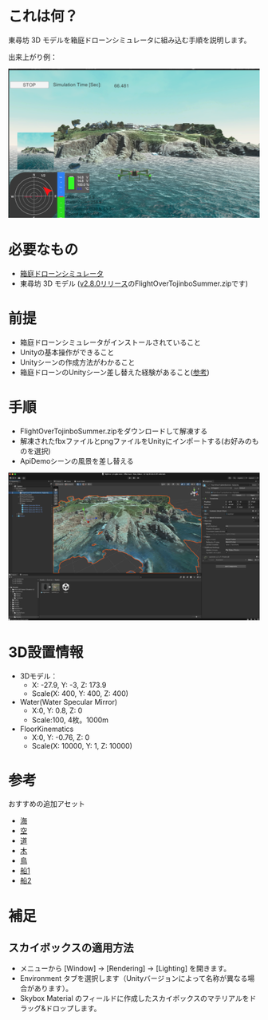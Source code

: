# これは何？

東尋坊 3D モデルを箱庭ドローンシミュレータに組み込む手順を説明します。

出来上がり例：


![image](images/tojinbo.png)

# 必要なもの

- [箱庭ドローンシミュレータ](https://github.com/toppers/hakoniwa-px4sim)
- 東尋坊 3D モデル ([v2.8.0リリース](https://github.com/toppers/hakoniwa-unity-drone-model/releases/tag/v2.8.0)のFlightOverTojinboSummer.zipです)


# 前提

- 箱庭ドローンシミュレータがインストールされていること
- Unityの基本操作ができること
- Unityシーンの作成方法がわかること
- 箱庭ドローンのUnityシーン差し替えた経験があること([参考](https://www.docswell.com/s/kanetugu2015/KXYR8Y-2024-05-19-160903))

# 手順

- FlightOverTojinboSummer.zipをダウンロードして解凍する
- 解凍されたfbxファイルとpngファイルをUnityにインポートする(お好みのものを選択)
- ApiDemoシーンの風景を差し替える

![image](images/tojinbo-scene.png)


# 3D設置情報

* 3Dモデル：
  * X: -27.9, Y: -3, Z: 173.9
  * Scale(X: 400, Y: 400, Z: 400)
* Water(Water Specular Mirror)
  * X:0, Y: 0.8, Z: 0
  * Scale:100, 4枚。1000m
* FloorKinematics
  * X:0, Y: -0.76, Z: 0
  * Scale(X: 10000, Y: 1, Z: 10000)

# 参考

おすすめの追加アセット

- [海](https://assetstore.unity.com/packages/vfx/shaders/water-shaders-v2-x-149916)
- [空](https://assetstore.unity.com/packages/2d/textures-materials/sky/colorskies-91541)
- [道](https://assetstore.unity.com/packages/2d/textures-materials/roads/asphalt-materials-141036)
- [木](https://assetstore.unity.com/packages/3d/vegetation/trees/realistic-tree-9-rainbow-tree-54622)
- [鳥](https://assetstore.unity.com/packages/3d/characters/animals/birds/living-birds-15649)
- [船1](https://assetstore.unity.com/packages/3d/vehicles/sea/boats-polypack-189866)
- [船2](https://assetstore.unity.com/packages/3d/vehicles/sea/brig-sloop-sailing-ship-77862)

# 補足

## スカイボックスの適用方法

- メニューから [Window] -> [Rendering] -> [Lighting] を開きます。
- Environment タブを選択します（Unityバージョンによって名称が異なる場合があります）。
- Skybox Material のフィールドに作成したスカイボックスのマテリアルをドラッグ&ドロップします。
